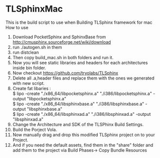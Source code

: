 # TLSphinxMac
This is the build script to use when Building TLSphinx framework for mac     
How to use     
01. Download PocketSphinx and SphinxBase from http://cmusphinx.sourceforge.net/wiki/download   
02. run ./autogen.sh in them  
03. run distclean  
04. Then copy build_mac.sh in both folders and run it.  
05. Now you will see static libraries and headers for each architectures inside bin folder.  
06. Now checkout https://github.com/tryolabs/TLSphinx  
07. Delete all .a,header files and replace them with the ones we generated with new script.  
08. Create fat libaries :     
    $ lipo -create "./x86_64/libpocketsphinx.a" "./i386/libpocketsphinx.a" -output "libpocketsphinx.a"  
    $ lipo -create "./x86_64/libsphinxbase.a" "./i386/libsphinxbase.a" -output "libsphinxbase.a"  
    $ lipo -create "./x86_64/libsphinxad.a" "./i386/libsphinxad.a" -output "libsphinxad.a"  
09. Change the Architecture and SDK of the TLSPhinx Build Settings.  
10. Build the Porject Vola.   
11. Now manually drag and drop this modified TLSphinx project on to your Project.  
12. And if you need the default assets, find them in the "share" folder and add them to the project via Build Phases-> Copy Bundle Resources 
